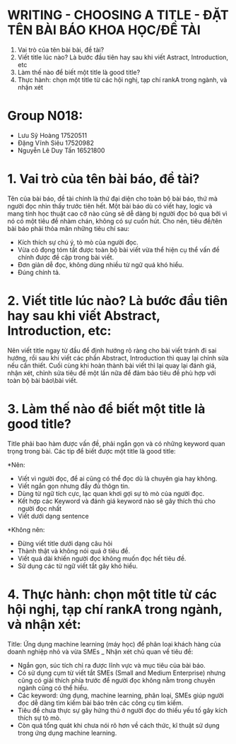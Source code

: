 # WRITING - CHOOSING A TITLE - ĐẶT TÊN BÀI BÁO KHOA HỌC/ĐỀ TÀI

1. Vai trò của tên bài bài, đề tài?
2. Viết title lúc nào? Là bước đầu tiên hay sau khi viết Astract, Introduction, etc
3. Làm thế nào để biết một title là good title?
4. Thực hành: chọn một title từ các hội nghị, tạp chí rankA trong ngành, và nhận xét 

 # Group N018:  
- Lưu Sỹ Hoàng 17520511 
- Đặng Vĩnh Siêu 17520982 
- Nguyễn Lê Duy Tấn 16521800

# 1. Vai trò của tên bài báo, đề tài?
Tên của bài báo, đề tài chính là thứ đại diện cho toàn bộ bài báo, thứ mà người đọc nhìn thấy trước tiên hết. Một bài báo dù có viết hay, logic và mang tính học thuật cao cỡ nào cũng sẽ dễ dàng bị người đọc bỏ qua bởi vì nó có một tiêu đề nhàm chán, không có sự cuốn hút. Cho nên, tiêu đề/tên bài báo phải thỏa mãn những tiêu chí sau: 
 + Kích thích sự chú ý, tò mò của người đọc.
 + Vừa cô đọng tóm tắt được toàn bộ bài viết vừa thể hiện cụ thể vấn đề chính được đề cập trong bài viết.
 + Đơn giản dễ đọc, không dùng nhiều từ ngữ quá khó hiểu.
 + Đúng chính tả.
 
# 2. Viết title lúc nào? Là bước đầu tiên hay sau khi viết Abstract, Introduction, etc:
Nên viết title ngay từ đầu để định hướng rõ ràng cho bài viết tránh đi sai hướng, rồi sau khi viết các phần Abstract, Introduction thì quay lại chỉnh sửa nếu cần thiết. Cuối cùng khi hoàn thành bài viết thì lại quay lại đánh giá, nhận xét, chỉnh sửa tiêu đề một lần nữa để đảm bảo tiêu đề phù hợp với toàn bộ bài báo\bài viết.
# 3. Làm thế nào để biết một title là good title?
Title phải bao hàm được vấn đề, phải ngắn gọn và có những keyword quan trọng trong bài.
Các tip để biết được một title là good title:

*Nên:
 + Viết vì người đọc, để ai cũng có thể đọc dù là chuyên gia hay không.
 + Viết ngắn gọn nhưng đầy đủ thôgn tin.
 + Dùng từ ngữ tích cực, lạc quan khơi gợi sự tò mò của người đọc.
 + Kết hợp các Keyword và đánh giá keyword nào sẽ gây thích thú cho người đọc nhất 
 + Viết dưới dạng sentence

*Không nên:
 + Đừng viết title dưới dạng câu hỏi
 + Thành thật và không nói quá ở tiêu đề.
 + Viết quá dài khiến người đọc không muốn đọc hết tiêu đề.
 + Sử dụng các từ ngữ viết tắt gây khó hiểu.
# 4. Thực hành: chọn một title từ các hội nghị, tạp chí rankA trong ngành, và nhận xét:
Title: Ứng dụng machine learning (máy học) để phân loại khách hàng của doanh nghiệp nhỏ và vừa SMEs
_ Nhận xét chủ quan về tiêu đề:
 + Ngắn gọn, súc tích chỉ ra được lĩnh vực và mục tiêu của bài báo.
 + Có sử dụng cụm từ viết tắt SMEs (Small and Medium Enterprise) nhưng cũng có giải thích phía trước để người đọc không nằm trong chuyên ngành cũng có thể hiểu.
 + Các keyword: ứng dụng, machine learning, phân loại, SMEs giúp người đọc dễ dàng tìm kiếm bài báo trên các công cụ tìm kiếm.
 + Tiêu đề chưa thực sự gây hứng thú ở người đọc do thiếu yếu tố gây kích thích sự tò mò.
 + Còn quá tổng quát khi chưa nói rõ hơn về cách thức, kĩ thuật sử dụng trong ứng dụng machine learning.


